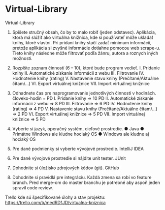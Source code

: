 # Virtual-Library
Virtual-Library

1) Spíšete stručný obsah, čo by to malo robiť (jeden odstavec).
    Aplikácia, ktorá má slúžiť ako virtuálna knižnica, kde si používateľ môže ukladať
    knihy, ktoré vlastní. Pri pridaní knihy stačí zadať minimum informácii, pretože
    aplikácia si zvyšné informácie dotiahne pomocou web scrape-u. Tieto knihy následne
    môže filtrovať podľa žánru, autora a roznych iných možností.
    
2) Rozpíšte zoznam činností (6 – 10), ktoré bude program vedieť.
      I. Pridanie knihy
      II. Automatické získanie informácii z webu
      III. Filtrovanie
      IV. Hodnotenie knihy (rating)
      V. Nastavenie stavu knihy (Prečítané/Aktuálne čítam/…)
      VI. Export virtuálnej knižnice
      VII. Import virtuálnej knižnice
3) Odhadnete čas pre naprogramovanie jednotlivých činností v
hodinách.
      človeko-hodín = PD
      I. Pridanie knihy => 10 PD
      II. Automatické získanie informácii z webu => 8 PD
      III. Filtrovanie => 6 PD
      IV. Hodnotenie knihy (rating) => 4 PD
      V. Nastavenie stavu knihy (Prečítané/Aktuálne čítam/…) => 2 PD
      VI. Export virtuálnej knižnice => 5 PD
      VII. Import virtuálnej knižnice => 5 PD
      
4) Vyberte si jazyk, operačný systém, cieľové prostredie.
      ● Java
      ● Primátne Windows ale kludne hociaký OS
      ● Windows ale kludne aj hociaký OS
      
5) Pre dané podmienky si vyberte vývojové prostredie.
    IntelliJ IDEA
    
6) Pre dané vývojové prostredie si nájdite unit tester.
    JUnit

7) Dohodnite si úložisko zdrojových kódov (git).
    GitHub

8) Dohodnite si pravidlá pre integráciu.
    Každá zmena sa robí vo feature branch. Pred merge-om do master branchu je
    potrebné aby aspoň jeden spravil code review.
    
Trello kde sú špecifikované úlohy a stav projektu: https://trello.com/b/medRD1JD/virtualna-kniznica
